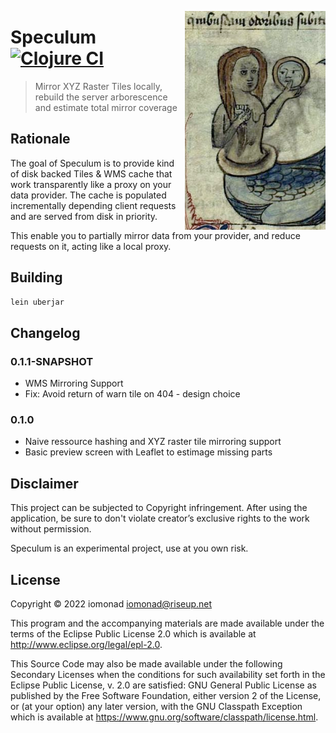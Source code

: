 <a href="https://github.com/iomonad/gtekportail"><img
  src=".github/mirror.png" 
  height="350" align="right"></a>
  
# Speculum [![Clojure CI](https://github.com/iomonad/speculum/actions/workflows/clojure.yml/badge.svg)](https://github.com/iomonad/speculum/actions/workflows/clojure.yml)
> Mirror XYZ Raster Tiles locally, rebuild the server arborescence and estimate total mirror coverage

## Rationale

The goal of Speculum is to provide kind of disk backed Tiles & WMS cache that work 
transparently like a proxy on your data provider. The cache is populated incrementally 
depending client requests and are served from disk in priority.

This enable you to partially mirror data from your provider, and reduce requests on it,
acting like a local proxy.

## Building

```bash
lein uberjar
```

## Changelog

### 0.1.1-SNAPSHOT

- WMS Mirroring Support
- Fix: Avoid return of warn tile on 404 - design choice

### 0.1.0

- Naive ressource hashing and XYZ raster tile mirroring support
- Basic preview screen with Leaflet to estimage missing parts

## Disclaimer

This project can be subjected to Copyright infringement. After using the application, 
be sure to don't violate creator’s exclusive rights to the work without permission.

Speculum is an experimental project, use at you own risk.

## License

Copyright © 2022 iomonad <iomonad@riseup.net>

This program and the accompanying materials are made available under the
terms of the Eclipse Public License 2.0 which is available at
http://www.eclipse.org/legal/epl-2.0.

This Source Code may also be made available under the following Secondary
Licenses when the conditions for such availability set forth in the Eclipse
Public License, v. 2.0 are satisfied: GNU General Public License as published by
the Free Software Foundation, either version 2 of the License, or (at your
option) any later version, with the GNU Classpath Exception which is available
at https://www.gnu.org/software/classpath/license.html.
